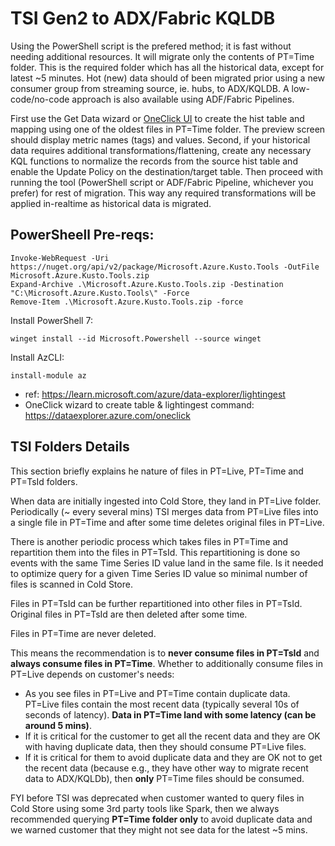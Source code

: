 # TSI Gen2 to ADX/Fabric KQLDB
Using the PowerShell script is the prefered method; it is fast without needing additional resources. It will migrate only the contents of PT=Time folder. This is the required folder which has all the historical data, except for latest ~5 minutes. Hot (new) data should of been migrated prior using a new consumer group from streaming source, ie. hubs, to ADX/KQLDB. A low-code/no-code approach is also available using ADF/Fabric Pipelines. 

First use the Get Data wizard or [OneClick UI](https://dataexplorer.azure.com/oneclick) to create the hist table and mapping using one of the oldest files in PT=Time folder. The preview screen should display metric names (tags) and values.
Second, if your historical data requires additional transformations/flattening, create any necessary KQL functions to normalize the records from the source hist table and enable the Update Policy on the destination/target table. Then proceed with running the tool (PowerShell script or ADF/Fabric Pipeline, whichever you prefer) for rest of migration. This way any required transformations will be applied in-realtime as historical data is migrated.

## PowerSheell Pre-reqs:
```
Invoke-WebRequest -Uri https://nuget.org/api/v2/package/Microsoft.Azure.Kusto.Tools -OutFile Microsoft.Azure.Kusto.Tools.zip
Expand-Archive .\Microsoft.Azure.Kusto.Tools.zip -Destination "C:\Microsoft.Azure.Kusto.Tools\" -Force
Remove-Item .\Microsoft.Azure.Kusto.Tools.zip -force
```
Install PowerShell 7: 
```
winget install --id Microsoft.Powershell --source winget
```
Install AzCLI: 
```
install-module az
```

- ref: https://learn.microsoft.com/azure/data-explorer/lightingest
- OneClick wizard to create table & lightingest command: https://dataexplorer.azure.com/oneclick

## TSI Folders Details
This section briefly explains he nature of files in PT=Live, PT=Time and PT=TsId folders.

When data are initially ingested into Cold Store, they land in PT=Live folder. Periodically (~ every several mins) TSI merges data from PT=Live files into a single file in PT=Time and after some time deletes original files in PT=Live.

There is another periodic process which takes files in PT=Time and repartition them into the files in PT=TsId. This repartitioning is done so events with the same Time Series ID value land in the same file. Is it needed to optimize query for a given Time Series ID value so minimal number of files is scanned in Cold Store.

Files in PT=TsId can be further repartitioned into other files in PT=TsId. Original files in PT=TsId are then deleted after some time.

Files in PT=Time are never deleted.

This means the recommendation is to **never consume files in PT=TsId** and **always consume files in PT=Time**. Whether to additionally consume files in PT=Live depends on customer's needs:
- As you see files in PT=Live and PT=Time contain duplicate data. PT=Live files contain the most recent data (typically several 10s of seconds of latency). **Data in PT=Time land with some latency (can be around 5 mins)**.
- If it is critical for the customer to get all the recent data and they are OK with having duplicate data, then they should consume PT=Live files.
- If it is critical for them to avoid duplicate data and they are OK not to get the recent data (because e.g., they have other way to migrate recent data to ADX/KQLDb), then **only** PT=Time files should be consumed.

FYI before TSI was deprecated when customer wanted to query files in Cold Store using some 3rd party tools like Spark, then we always recommended querying **PT=Time folder only** to avoid duplicate data and we warned customer that they might not see data for the latest ~5 mins.

